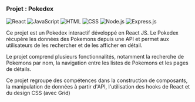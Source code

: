 ### Projet : Pokedex
![React](https://img.shields.io/badge/-React-05122A?style=flat&logo=react)&nbsp;![JavaScript](https://img.shields.io/badge/-JavaScript-05122A?style=flat&logo=javascript)&nbsp;![HTML](https://img.shields.io/badge/-HTML-05122A?style=flat&logo=HTML5)&nbsp;![CSS](https://img.shields.io/badge/-CSS-05122A?style=flat&logo=CSS3&logoColor=1572B6)&nbsp;![Node.js](https://img.shields.io/badge/-Node.js-05122A?style=flat&logo=node.js)&nbsp;![Express.js](https://img.shields.io/badge/-Express.js-05122A?style=flat&logo=express.js)&nbsp;

Ce projet est un Pokedex interactif développé en React JS. Le Pokedex récupère les données des Pokemons depuis une API et permet aux utilisateurs de les rechercher et de les afficher en détail.

Le projet comprend plusieurs fonctionnalités, notamment la recherche de Pokemons par nom, la navigation entre les listes de Pokemons et les pages de détails.

Ce projet regroupe des compétences dans la construction de composants, la manipulation de données à partir d'API, l'utilisation des hooks de React et du design CSS (avec Grid) 
